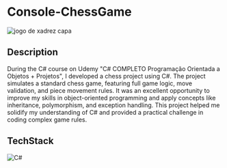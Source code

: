 
# Console-ChessGame

![jogo de xadrez capa](https://github.com/user-attachments/assets/a3db056d-fec8-4592-b1c2-7ee34d00f30d)

## Description

During the C# course on Udemy "C# COMPLETO Programação Orientada a Objetos + Projetos", I developed a chess project using C#. The project simulates a standard chess game, featuring full game logic, move validation, and piece movement rules. It was an excellent opportunity to improve my skills in object-oriented programming and apply concepts like inheritance, polymorphism, and exception handling. This project helped me solidify my understanding of C# and provided a practical challenge in coding complex game rules.


## TechStack

![C#](https://skillicons.dev/icons?i=cs)





